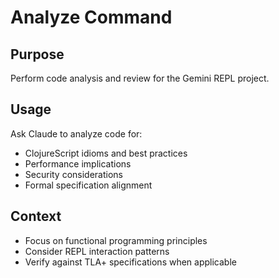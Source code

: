# Analyze Command

## Purpose
Perform code analysis and review for the Gemini REPL project.

## Usage
Ask Claude to analyze code for:
- ClojureScript idioms and best practices
- Performance implications
- Security considerations
- Formal specification alignment

## Context
- Focus on functional programming principles
- Consider REPL interaction patterns
- Verify against TLA+ specifications when applicable
